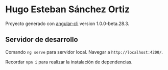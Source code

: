 # Hugo Esteban Sánchez Ortiz

Proyecto generado con [angular-cli](https://github.com/angular/angular-cli) version 1.0.0-beta.28.3.

## Servidor de desarrollo
Comando `ng serve` para servidor local. Navegar a `http://localhost:4200/`.

Recordar `npm i` para realizar la instalación de dependencias.
